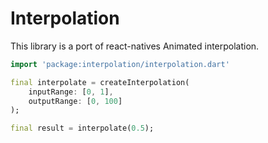 # Interpolation

This library is a port of react-natives Animated interpolation.

```dart
import 'package:interpolation/interpolation.dart'

final interpolate = createInterpolation(
    inputRange: [0, 1],
    outputRange: [0, 100]
);

final result = interpolate(0.5);

```